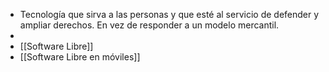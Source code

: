 - Tecnología que sirva a las personas y que esté al servicio de defender y ampliar derechos. En vez de responder a un modelo mercantil.
-
- [[Software Libre]]
- [[Software Libre en móviles]]